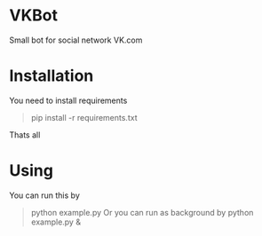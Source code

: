 # VKBot
Small bot for social network VK.com
# Installation
You need to install requirements
> pip install -r requirements.txt

Thats all
# Using
You can run this by
> python example.py 
Or you can run as background by
> python example.py &
